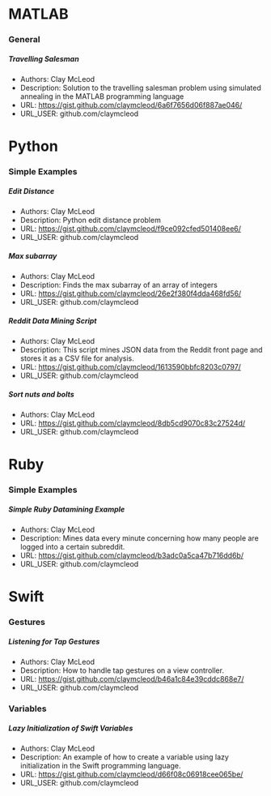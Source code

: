 # MATLAB
### General

##### Travelling Salesman
* Authors: Clay McLeod
* Description: Solution to the travelling salesman problem using simulated annealing in the MATLAB programming language
* URL: https://gist.github.com/claymcleod/6a6f7656d06f887ae046/
* URL_USER: github.com/claymcleod

# Python
### Simple Examples

##### Edit Distance
* Authors: Clay McLeod
* Description: Python edit distance problem
* URL: https://gist.github.com/claymcleod/f9ce092cfed501408ee6/
* URL_USER: github.com/claymcleod

##### Max subarray
* Authors: Clay McLeod
* Description: Finds the max subarray of an array of integers
* URL: https://gist.github.com/claymcleod/26e2f380f4dda468fd56/
* URL_USER: github.com/claymcleod

##### Reddit Data Mining Script
* Authors: Clay McLeod
* Description: This script mines JSON data from the Reddit front page and stores it as a CSV file for analysis.
* URL: https://gist.github.com/claymcleod/1613590bbfc8203c0797/
* URL_USER: github.com/claymcleod

##### Sort nuts and bolts
* Authors: Clay McLeod
* URL: https://gist.github.com/claymcleod/8db5cd9070c83c27524d/
* URL_USER: github.com/claymcleod

# Ruby
### Simple Examples

##### Simple Ruby Datamining Example
* Authors: Clay McLeod
* Description: Mines data every minute concerning how many people are logged into a certain subreddit.
* URL: https://gist.github.com/claymcleod/b3adc0a5ca47b716dd6b/
* URL_USER: github.com/claymcleod

# Swift
### Gestures

##### Listening for Tap Gestures
* Authors: Clay McLeod
* Description: How to handle tap gestures on a view controller.
* URL: https://gist.github.com/claymcleod/b46a1c84e39cddc868e7/
* URL_USER: github.com/claymcleod

### Variables

##### Lazy Initialization of Swift Variables
* Authors: Clay McLeod
* Description: An example of how to create a variable using lazy initialization in the Swift programming language.
* URL: https://gist.github.com/claymcleod/d66f08c06918cee065be/
* URL_USER: github.com/claymcleod

